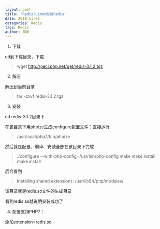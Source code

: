 ```yaml
---
layout: post
title: 'Redis:Linux安装Redis'
date: 2018-11-02
categories: Redis
tags: Redis
author: 李昕
---
```


1. 下载

cd到下载目录，下载

>wget http://pecl.php.net/get/redis-3.1.2.tgz

2. 解压

解压到当前目录 

>tar -zxvf redis-3.1.2.tgz

3. 安装

cd redis-3.1.2目录下

在该目录下用phpize生成configure配置文件：直接运行

>/usr/local/php7/bin/phpize

然后就是配置、编译、安装全部在该目录下完成

>./configure --with-php-config=/usr/bin/php-config
make
make install
make install

后会看到

>Installing shared extensions:     /usr/lib64/php/modules/

该目录就是redis.so文件的生成目录

看到redis.so就说明安装成功了

4. 配置支持PHP7：

添加extension=redis.so